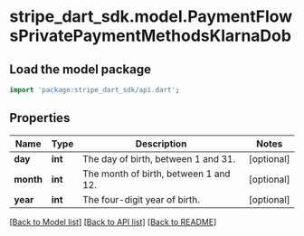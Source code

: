 # stripe_dart_sdk.model.PaymentFlowsPrivatePaymentMethodsKlarnaDob

## Load the model package
```dart
import 'package:stripe_dart_sdk/api.dart';
```

## Properties
Name | Type | Description | Notes
------------ | ------------- | ------------- | -------------
**day** | **int** | The day of birth, between 1 and 31. | [optional] 
**month** | **int** | The month of birth, between 1 and 12. | [optional] 
**year** | **int** | The four-digit year of birth. | [optional] 

[[Back to Model list]](../README.md#documentation-for-models) [[Back to API list]](../README.md#documentation-for-api-endpoints) [[Back to README]](../README.md)


